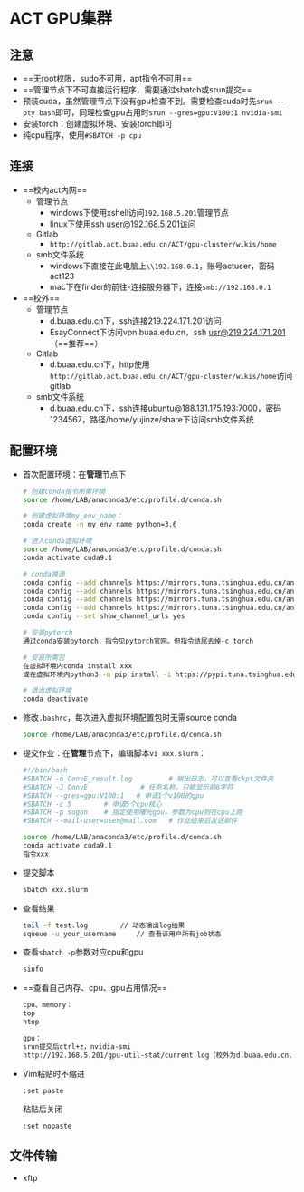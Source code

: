 # ACT GPU集群

## 注意

+ ==无root权限，sudo不可用，apt指令不可用==
+ ==管理节点下不可直接运行程序，需要通过sbatch或srun提交==
+ 预装cuda，虽然管理节点下没有gpu检查不到。需要检查cuda时先`srun --pty bash`即可，同理检查gpu占用时`srun --gres=gpu:V100:1 nvidia-smi`
+ 安装torch：创建虚拟环境、安装torch即可
+ 纯cpu程序，使用`#SBATCH -p cpu`

## 连接

+ ==校内act内网==
    + 管理节点
        + windows下使用xshell访问`192.168.5.201`管理节点
        + linux下使用ssh user@192.168.5.201访问
    + Gitlab
        + `http://gitlab.act.buaa.edu.cn/ACT/gpu-cluster/wikis/home`
    + smb文件系统
        + windows下直接在此电脑上`\\192.168.0.1`，账号actuser，密码act123
        + mac下在finder的前往-连接服务器下，连接`smb://192.168.0.1`
+ ==校外==
    + 管理节点
        + d.buaa.edu.cn下，ssh连接219.224.171.201访问
        + EsayConnect下访问vpn.buaa.edu.cn，ssh usr@219.224.171.201（==推荐==）
    + Gitlab
        + d.buaa.edu.cn下，http使用`http://gitlab.act.buaa.edu.cn/ACT/gpu-cluster/wikis/home`访问gitlab
    + smb文件系统
        + d.buaa.edu.cn下，ssh连接ubuntu@188.131.175.193:7000，密码1234567，路径/home/yujinze/share下访问smb文件系统

## 配置环境

+ 首次配置环境：在**管理**节点下

    ```bash
    # 创建conda指令所需环境
    source /home/LAB/anaconda3/etc/profile.d/conda.sh
    
    # 创建虚拟环境my_env_name：
    conda create -n my_env_name python=3.6
    
    # 进入conda虚拟环境
    source /home/LAB/anaconda3/etc/profile.d/conda.sh
    conda activate cuda9.1
    
    # conda换源
    conda config --add channels https://mirrors.tuna.tsinghua.edu.cn/anaconda/pkgs/free/
    conda config --add channels https://mirrors.tuna.tsinghua.edu.cn/anaconda/cloud/conda-forge/
    conda config --add channels https://mirrors.tuna.tsinghua.edu.cn/anaconda/cloud/msys2/
    conda config --add channels https://mirrors.tuna.tsinghua.edu.cn/anaconda/cloud/pytorch/
    conda config --set show_channel_urls yes
    
    # 安装pytorch
    通过conda安装pytorch，指令见pytorch官网。但指令结尾去掉-c torch
    
    # 安装所需包
    在虚拟环境内conda install xxx
    或在虚拟环境内python3 -m pip install -i https://pypi.tuna.tsinghua.edu.cn/simple -r requirements.txt --user
    
    # 退出虚拟环境
    conda deactivate
    ```

+ 修改`.bashrc`，每次进入虚拟环境配置包时无需source conda

    ```bash
    source /home/LAB/anaconda3/etc/profile.d/conda.sh
    ```
    
+ 提交作业：在**管理**节点下，编辑脚本`vi xxx.slurm`：

    ```bash
    #!/bin/bash
    #SBATCH -o ConvE_result.log         # 输出日志，可以查看ckpt文件夹
    #SBATCH -J ConvE             # 任务名称，只能显示前6字符
    #SBATCH --gres=gpu:V100:1   # 申请1个v100的gpu
    #SBATCH -c 5        # 申请5个cpu核心
    #SBATCH -p sugon	# 指定使用曙光gpu，参数为cpu则在cpu上跑
    #SBATCH --mail-user=user@mail.com	# 作业结束后发送邮件

    source /home/LAB/anaconda3/etc/profile.d/conda.sh
    conda activate cuda9.1
    指令xxx
    ```

+ 提交脚本

    ```bash
    sbatch xxx.slurm
    ```

+ 查看结果

    ```bash
    tail -f test.log		// 动态输出log结果
    squeue -u your_username		// 查看该用户所有job状态
    ```

+ 查看`sbatch -p`参数对应cpu和gpu

  ```bash
  sinfo
  ```

+ ==查看自己内存、cpu、gpu占用情况==

    ```bash
    cpu、memory：
    top
    htop
    
    gpu：
    srun提交后ctrl+z，nvidia-smi
    http://192.168.5.201/gpu-util-stat/current.log（校外为d.buaa.edu.cn，http访问219.224.171.201/gpu-util-stat/current.log）
    ```

+ Vim粘贴时不缩进

  ```
  :set paste
  ```

  粘贴后关闭

  ```
  :set nopaste
  ```

## 文件传输

+ xftp